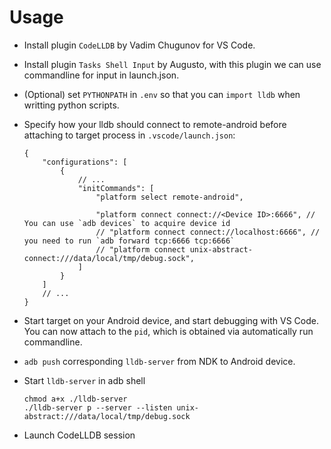 # Usage

* Install plugin `CodeLLDB` by Vadim Chugunov for VS Code.

* Install plugin `Tasks Shell Input` by Augusto, with this plugin we can use commandline for input in launch.json.

* (Optional) set `PYTHONPATH` in `.env` so that you can `import lldb` when writting python scripts.


* Specify how your lldb should connect to remote-android before attaching to target process in `.vscode/launch.json`:
    ```
    {
        "configurations": [
            {
                // ...
                "initCommands": [
                    "platform select remote-android",

                    "platform connect connect://<Device ID>:6666", // You can use `adb devices` to acquire device id
                    // "platform connect connect://localhost:6666", // you need to run `adb forward tcp:6666 tcp:6666`
                    // "platform connect unix-abstract-connect:///data/local/tmp/debug.sock",
                ]
            }
        ]
        // ...
    }
    ```

* Start target on your Android device, and start debugging with VS Code. You can now attach to the `pid`, which is obtained via automatically run commandline.

* `adb push` corresponding `lldb-server` from NDK to Android device.

* Start `lldb-server` in adb shell
    ```
    chmod a+x ./lldb-server
    ./lldb-server p --server --listen unix-abstract:///data/local/tmp/debug.sock
    ```
* Launch CodeLLDB session
